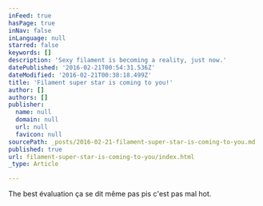 ```yaml
---
inFeed: true
hasPage: true
inNav: false
inLanguage: null
starred: false
keywords: []
description: 'Sexy filament is becoming a reality, just now.'
datePublished: '2016-02-21T00:54:31.536Z'
dateModified: '2016-02-21T00:38:18.499Z'
title: 'Filament super star is coming to you!'
author: []
authors: []
publisher:
  name: null
  domain: null
  url: null
  favicon: null
sourcePath: _posts/2016-02-21-filament-super-star-is-coming-to-you.md
published: true
url: filament-super-star-is-coming-to-you/index.html
_type: Article

---
```

The best évaluation ça se dit même pas pis c'est pas mal hot.